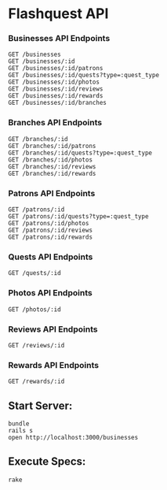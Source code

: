 # Flashquest API


### Businesses API Endpoints
````
GET /businesses
GET /businesses/:id
GET /businesses/:id/patrons
GET /businesses/:id/quests?type=:quest_type
GET /businesses/:id/photos
GET /businesses/:id/reviews
GET /businesses/:id/rewards
GET /businesses/:id/branches
````

### Branches API Endpoints
````
GET /branches/:id
GET /branches/:id/patrons
GET /branches/:id/quests?type=:quest_type
GET /branches/:id/photos
GET /branches/:id/reviews
GET /branches/:id/rewards
````

### Patrons API Endpoints
````
GET /patrons/:id
GET /patrons/:id/quests?type=:quest_type
GET /patrons/:id/photos
GET /patrons/:id/reviews
GET /patrons/:id/rewards
````

### Quests API Endpoints
````
GET /quests/:id
````

### Photos API Endpoints
````
GET /photos/:id
````

### Reviews API Endpoints
````
GET /reviews/:id
````

### Rewards API Endpoints
````
GET /rewards/:id
````

## Start Server:
````
bundle
rails s
open http://localhost:3000/businesses
````
## Execute Specs:
````
rake 
````
